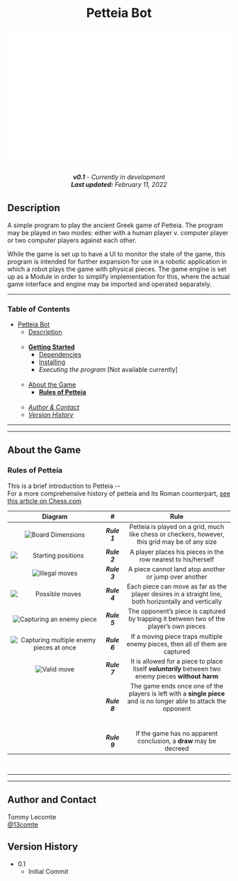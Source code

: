 <h1 align="center">Petteia Bot</h1>
<p align="center">
<img src="./assets/images/petteia-cover.png" width="600px" alt="Petteia cover">
</p>
<h6 align="center"><b><i>v0.1</i></b> - Currently in development<br/>
<b>Last updated:</b> February 11, 2022
</h6>

## Description

A simple program to play the ancient Greek game of Petteia.
The program may be played in two modes: either with a human player v. computer player or two computer players against
each other. 

While the game is set up to have a UI to monitor the state of the game, 
this program is intended for further expansion for use in a robotic application in which a robot plays
the game with physical pieces. The game engine is set up as a Module in order to
simplify implementation for this, where the actual game interface and engine may be imported and operated separately.

---
### Table of Contents
- [Petteia Bot](#petteia-bot)
  * [Description](#description)
  <br/><br/>
  * [**Getting Started**](#getting-started)
    + [Dependencies](#dependencies)
    + [Installing](#installing)
    + *Executing the program* [Not available currently]
<br/><br/>
  * [About the Game](#about-the-game)
    + [**Rules of Petteia**](#rules-of-petteia)
<br/><br/>
  * [*Author & Contact*](#author-and-contact)
  * [*Version History*](#version-history)
---
<!--
## Getting Started

### Dependencies
- Python 3.8.9
- **pygame** handles the UI render and is required for running the program in its current state. *Testing was done using pygame version 2.1.2 and therefore may not be compatible with other versions of the library*


### Installing

* If you have not already done so, install Python version 3.8.9 using homebrew```brew install python@3.8.9```
* Once brew is done installing Python, you may check the version using the following command:
```python -V```
* Next, install Python Virtual Environment / venv with the following command
```python3.9 -m pip install --user virtualenv```
* Substitute the placeholder path with the path to your desired working directory, then run these commands to copy the entire repository to a subdirectory
```
cd path/to/dir
git clone https://github.com/13comte/petteia-bot.git
```
* Navigate to the directory for the repo
```cd /petteia-bot```
* Create a virtual environment to run the program with by running this command
```python3 -m venv path/to/dir/petteia-bot```
* Launch the new virtual environment

* Install the program dependencies
```pip install -r requirements.txt```

### Executing program
!!! SECTION TO BE COMPLETED SOON !!!
* If you do not already have Python installed on your computer, download the appropriate file for your operating system at the following link:
  * 


* Create a virtual environment to run the program with by running this command
```
python3 -m venv /path/to/new/virtual/environment
```
-->

-----
## About the Game
### Rules of Petteia
This is a brief introduction to Petteia -- <br/>For a more comprehensive history of petteia and its Roman counterpart,
[see this article on Chess.com](https://www.chess.com/blog/introuble2/petteia-polis-ludus-latrunculorum-as-partially-chess-ancestors#B22)

|                                                             Diagram 	                                                              |           # 	            |                                                                 Rule 	                                                                 |
|:----------------------------------------------------------------------------------------------------------------------------------:|:------------------------:|:--------------------------------------------------------------------------------------------------------------------------------------:|
|            <img src="./assets/images/boardsize.png" align="center" width="250" height="auto" alt="Board Dimensions" />             |  <b><i>Rule 1</i></b> 	  |                   Petteia is played on a grid, much like chess or checkers, however, this grid may be of any size 	                    |
|         <img src="./assets/images/starting_pos.png" align="left" width="200" height="auto" alt="Starting positions" />  	          | <b><i> Rule 2 </i></b> 	 |                                     A player places his pieces in the row nearest to his/herself 	                                     |
|          <img src="./assets/images/illegal_moves.png" align="center" width="250" height="auto" alt="Illegal moves" />  	           | <b><i> Rule 3 </i></b> 	 |                                        A piece cannot land atop another or jump over another 	                                         |
|           <img src="./assets/images/possiblemoves.png" align="left" width="200" height="auto" alt="Possible moves" />  	           | <b><i> Rule 4 </i></b> 	 |                Each piece can move as far as the player desires in a straight line, both horizontally and vertically 	                 |
|       <img src="./assets/images/capture1.png" align="center" width="250" height="auto" alt="Capturing an enemy piece" />   	       | <b><i> Rule 5 </i></b> 	 |                        The opponent’s piece is captured by trapping it between two of the player’s own pieces 	                        |
| <img src="./assets/images/capture2.png" align="left" width="200" height="auto" alt="Capturing multiple enemy pieces at once" />  	 | <b><i> Rule 6 </i></b> 	 |                             If a moving piece traps multiple enemy pieces, then all of them are captured 	                             |
|             <img src="./assets/images/valid_move.png" align="center" width="250" height="auto" alt="Valid move" />   	             | <b><i> Rule 7 </i></b> 	 |           It is allowed for a piece to place itself <b><i>voluntarily</i></b> between two enemy pieces <b>without harm</b> 	           |
|                                                                 	                                                                  | <b><i> Rule 8 </i></b> 	 | The game ends once one of the players is left with a <b>single piece</b> and is no longer able to attack the opponent<br/><br/><br/> 	 |
|                                                                 	                                                                  | <b><i> Rule 9 </i></b> 	 |                                If the game has no apparent conclusion, a  <b>draw</b> may be decreed 	                                 |


<br/>

---
----
## Author and Contact
Tommy Lecomte  
 [@13comte](https://www.instagram.com/13comte/)

## Version History

* 0.1
    * Initial Commit
